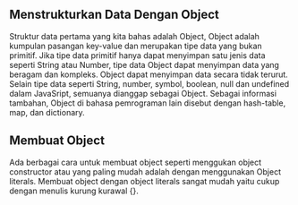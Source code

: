 ## Menstrukturkan Data Dengan Object
Struktur data pertama yang kita bahas adalah Object, Object adalah kumpulan pasangan key-value dan merupakan tipe data yang bukan primitif. Jika tipe data primitif hanya dapat menyimpan satu jenis data seperti String atau Number, tipe data Object dapat menyimpan data yang beragam dan kompleks. Object dapat menyimpan data secara tidak terurut. Selain tipe data seperti String, number, symbol, boolean, null dan undefined dalam JavaSript, semuanya dianggap sebagai Object. Sebagai informasi tambahan, Object di bahasa pemrograman lain disebut dengan hash-table, map, dan dictionary.

## Membuat Object
Ada berbagai cara untuk membuat object seperti menggukan object constructor atau yang paling mudah adalah dengan menggunakan Object literals. Membuat object dengan object literals sangat mudah yaitu cukup dengan menulis kurung kurawal {}.
